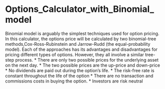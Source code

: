# Options_Calculator_with_Binomial_model
Binomial model is arguably the simplest techniques used for option pricing. In this calculator, the options price will be calculated by two binomial-tree methods,Cox-Ross-Rubinstein and Jarrow-Rudd (the equal-probability model).   Each of the approaches has its advantages and disadvantages for pricing different types of options. However, they all involve a similar tree-step process.  * There are only two possible prices for the underlying asset on the next day. * The two possible prices are the up-price and down-price * No dividends are paid out during the option’s life. * The risk-free rate is constant throughout the life of the option * There are no transaction and commissions costs in buying the option. * Investors are risk neutral
